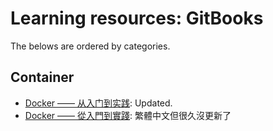 Learning resources: GitBooks
===

The belows are ordered by categories.

## Container
- [Docker —— 从入门到实践](https://yeasy.gitbooks.io/docker_practice/content/): Updated.
- [Docker —— 從入門到實踐](https://philipzheng.gitbooks.io/docker_practice/): 繁體中文但很久沒更新了
